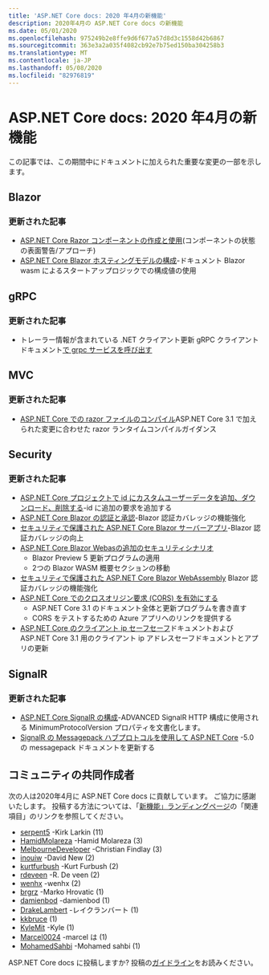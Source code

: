 ```yaml
---
title: 'ASP.NET Core docs: 2020 年4月の新機能'
description: 2020年4月の ASP.NET Core docs の新機能
ms.date: 05/01/2020
ms.openlocfilehash: 975249b2e8ffe9d6f677a57d8d3c1558d42b6867
ms.sourcegitcommit: 363e3a2a035f4082cb92e7b75ed150ba304258b3
ms.translationtype: MT
ms.contentlocale: ja-JP
ms.lasthandoff: 05/08/2020
ms.locfileid: "82976819"
---
```

# <a name="aspnet-core-docs-whats-new-for-april-2020"></a>ASP.NET Core docs: 2020 年4月の新機能

この記事では、この期間中にドキュメントに加えられた重要な変更の一部を示します。

## <a name="blazor"></a>Blazor

### <a name="updated-articles"></a>更新された記事

- [ASP.NET Core Razor コンポーネントの作成と使用](../blazor/components.md)(コンポーネントの状態の表面警告/アプローチ)
- [ASP.NET Core Blazor ホスティングモデルの構成](../blazor/hosting-model-configuration.md)-ドキュメント Blazor wasm によるスタートアップロジックでの構成値の使用

## <a name="grpc"></a>gRPC

### <a name="updated-articles"></a>更新された記事

- トレーラー情報が含まれている .NET クライアント更新 gRPC クライアントドキュメント[で grpc サービスを呼び出す](../grpc/client.md)

## <a name="mvc"></a>MVC

### <a name="updated-articles"></a>更新された記事

- [ASP.NET Core での razor ファイルのコンパイル](../mvc/views/view-compilation.md)ASP.NET Core 3.1 で加えられた変更に合わせた razor ランタイムコンパイルガイダンス

## <a name="security"></a>Security

### <a name="updated-articles"></a>更新された記事

- [ASP.NET Core プロジェクトで id にカスタムユーザーデータを追加、ダウンロード、削除する](../security/authentication/add-user-data.md)-id に追加の要求を追加する
- [ASP.NET Core Blazor の認証と承認](../security/blazor/index.md)-Blazor 認証カバレッジの機能強化
- [セキュリティで保護された ASP.NET Core Blazor サーバーアプリ](../security/blazor/server/index.md)-Blazor 認証カバレッジの向上
- [ASP.NET Core Blazor Webasの追加のセキュリティシナリオ](../security/blazor/webassembly/additional-scenarios.md)
  - Blazor Preview 5 更新プログラムの適用
  - 2つの Blazor WASM 概要セクションの移動
- [セキュリティで保護された ASP.NET Core Blazor WebAssembly](../security/blazor/webassembly/index.md) Blazor 認証カバレッジの機能強化
- [ASP.NET Core でのクロスオリジン要求 (CORS) を有効にする](../security/cors.md)
  - ASP.NET Core 3.1 のドキュメント全体と更新プログラムを書き直す
  - CORS をテストするための Azure アプリへのリンクを提供する
- [ASP.NET Core のクライアント ip セーフセーフ](../security/ip-safelist.md)ドキュメントおよび ASP.NET Core 3.1 用のクライアント ip アドレスセーフドキュメントとアプリの更新

## <a name="signalr"></a>SignalR

### <a name="updated-articles"></a>更新された記事

- [ASP.NET Core SignalR の構成](../signalr/configuration.md)-ADVANCED SignalR HTTP 構成に使用される MinimumProtocolVersion プロパティを文書化します。
- [SignalR の Messagepack ハブプロトコルを使用して ASP.NET Core](../signalr/messagepackhubprotocol.md) -5.0 の messagepack ドキュメントを更新する

## <a name="community-contributors"></a>コミュニティの共同作成者

次の人は2020年4月に ASP.NET Core docs に貢献しています。 ご協力に感謝いたします。 投稿する方法については、「[新機能」ランディングページ](index.yml)の「関連項目」のリンクを参照してください。

- [serpent5](https://github.com/serpent5) -Kirk Larkin (11)
- [HamidMolareza](https://github.com/HamidMolareza) -Hamid Molareza (3)
- [MelbourneDeveloper](https://github.com/MelbourneDeveloper) -Christian Findlay (3)
- [inouiw](https://github.com/inouiw) -David New (2)
- [kurtfurbush](https://github.com/kurtfurbush) -Kurt Furbush (2)
- [rdeveen](https://github.com/rdeveen) -R. De veen (2)
- [wenhx](https://github.com/wenhx) -wenhx (2)
- [brgrz](https://github.com/brgrz) -Marko Hrovatic (1)
- [damienbod](https://github.com/damienbod) -damienbod (1)
- [DrakeLambert](https://github.com/DrakeLambert) -レイクランバート (1)
- [kkbruce](https://github.com/kkbruce) (1)
- [KyleMit](https://github.com/KyleMit) -Kyle (1)
- [Marcel0024](https://github.com/Marcel0024) -marcel は (1)
- [MohamedSahbi](https://github.com/MohamedSahbi) -Mohamed sahbi (1)

ASP.NET Core docs に投稿しますか? 投稿の[ガイドライン](https://github.com/dotnet/AspNetCore.Docs/blob/master/CONTRIBUTING.md)をお読みください。
